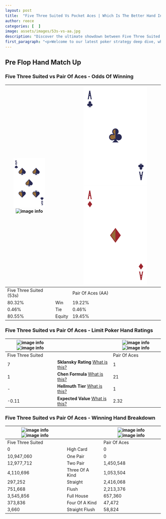 ```yaml
---
layout: post
title:  "Five Three Suited Vs Pocket Aces | Which Is The Better Hand In Poker? A Complete Guide"
author: reece
categories: [  ]
image: assets/images/53s-vs-aa.jpg
description: "Discover the ultimate showdown between Five Three Suited and Pair Of Aces in poker! Uncover the odds, strategies, and scenarios where one hand triumphs over the other. Get ready to up your poker game with this thrilling analysis."
first_paragraph: "<p>Welcome to our latest poker strategy deep dive, where we're pitting two distinct hands against each other in a high-stakes showdown: Five Three Suited vs Pair Of Aces.</p><p>In the dynamic world of poker, every decision counts, and knowing which hand holds the upper hand is key to your success at the table.</p><p>In this article, we'll dissect these two hands, explore the scenarios where one dominates the other, and equip you with the knowledge to make strategic choices that can tip the odds in your favor.</p><p>Get ready to unravel the intriguing dynamics of these poker hands and elevate your game to new heights.</p>"
---
```




[comment]: # (sp0)

## Pre Flop Hand Match Up

<div class="table hand-ratings" markdown="1"> 



### Five Three Suited vs Pair Of Aces - Odds Of Winning


    
| ![image info](assets/images/hand1/5.png) ![image info](assets/images/hand1/3s.png) |  | ![image info](assets/images/hand2/a.png) ![image info](assets/images/hand2/ao.png) |
| -------- | -------- | -------- |
| Five Three Suited (53s) |  | Pair Of Aces (AA) |
| 80.32% | Win | 19.22% |
| 0.46% | Tie | 0.46% |
| 80.55% | Equity | 19.45% |




[comment]: # (sp1)



### Five Three Suited vs Pair Of Aces - Limit Poker Hand Ratings


    
| ![image info](https://www.riverpairs.com/assets/images/hand1/5.png) ![image info](https://www.riverpairs.com/assets/images/hand1/3s.png) |  | ![image info](https://www.riverpairs.com/assets/images/hand2/a.png) ![image info](https://www.riverpairs.com/assets/images/hand2/ao.png) |
| -------- | -------- | -------- |
| Five Three Suited |  | Pair Of Aces |
| 7 | **Sklansky Rating** [What is this?](/sklansky-rating-explained) | 1 |
| 1 | **Chen Formula** [What is this?](/chen-formula-explained) | 21 |
| - | **Hellmuth Tier** [What is this?](/Hellmuth-tier-explained) | 1 |
| -0.11 | **Expected Value** [What is this?](/expected-value-explained) | 2.32 |




[comment]: # (sp2)



### Five Three Suited vs Pair Of Aces - Winning Hand Breakdown


    
| ![image info](https://www.riverpairs.com/assets/images/hand1/5.png) ![image info](https://www.riverpairs.com/assets/images/hand1/3s.png) |  | ![image info](https://www.riverpairs.com/assets/images/hand2/a.png) ![image info](https://www.riverpairs.com/assets/images/hand2/ao.png) |
| -------- | -------- | -------- |
| Five Three Suited |  | Pair Of Aces |
| 0 | High Card | 0 |
| 10,947,060 | One Pair | 0 |
| 12,977,712 | Two Pair | 1,450,548 |
| 4,110,696 | Three Of A Kind | 1,053,504 |
| 297,252 | Straight | 2,416,068 |
| 751,668 | Flush | 2,213,376 |
| 3,545,856 | Full House | 657,360 |
| 373,836 | Four Of A Kind | 47,472 |
| 3,660 | Straight Flush | 58,824 |




[comment]: # (sp3)



</div>

[comment]: # (sp4)



[comment]: # (sp5)

